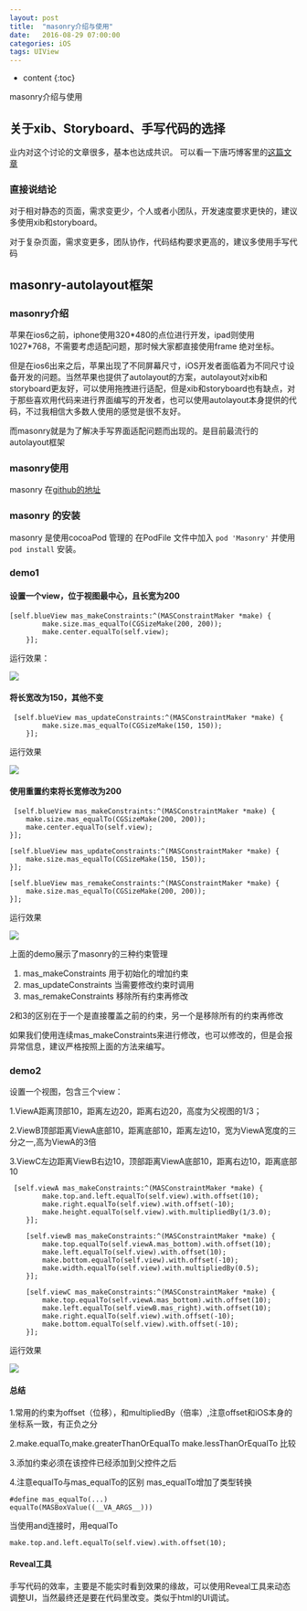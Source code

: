 ```yaml
---
layout: post
title:  "masonry介绍与使用"
date:   2016-08-29 07:00:00
categories: iOS
tags: UIView
---
```


* content
{:toc}

masonry介绍与使用



## 关于xib、Storyboard、手写代码的选择

业内对这个讨论的文章很多，基本也达成共识。
可以看一下唐巧博客里的[这篇文章](http://blog.devtang.com/2015/03/22/ios-dev-controversy-2/)

### 直接说结论
对于相对静态的页面，需求变更少，个人或者小团队，开发速度要求更快的，建议多使用xib和storyboard。

对于复杂页面，需求变更多，团队协作，代码结构要求更高的，建议多使用手写代码

## masonry-autolayout框架

### masonry介绍

苹果在ios6之前，iphone使用320\*480的点位进行开发，ipad则使用1027\*768，不需要考虑适配问题，那时候大家都直接使用frame 绝对坐标。

但是在ios6出来之后，苹果出现了不同屏幕尺寸，iOS开发者面临着为不同尺寸设备开发的问题。当然苹果也提供了autolayout的方案，autolayout对xib和storyboard更友好，可以使用拖拽进行适配，但是xib和storyboard也有缺点，对于那些喜欢用代码来进行界面编写的开发者，也可以使用autolayout本身提供的代码，不过我相信大多数人使用的感觉是很不友好。

而masonry就是为了解决手写界面适配问题而出现的。是目前最流行的autolayout框架

### masonry使用

  masonry 在[github的地址](https://github.com/SnapKit/Masonry)

### masonry 的安装

masonry 是使用cocoaPod 管理的 在PodFile 文件中加入 
```pod 'Masonry'```
并使用```pod install``` 安装。

### demo1 

#### 设置一个view，位于视图最中心，且长宽为200

	[self.blueView mas_makeConstraints:^(MASConstraintMaker *make) {
	        make.size.mas_equalTo(CGSizeMake(200, 200));
	        make.center.equalTo(self.view);
	    }];

运行效果：

![](https://d17oy1vhnax1f7.cloudfront.net/items/0G0a3p3d3C0H381z3Z3I/Simulator%20Screen%20Shot%202016%E5%B9%B49%E6%9C%883%E6%97%A5%20%E4%B8%8B%E5%8D%883.40.27.png?v=696a7267)

#### 将长宽改为150，其他不变
	 [self.blueView mas_updateConstraints:^(MASConstraintMaker *make) {
	        make.size.mas_equalTo(CGSizeMake(150, 150));
	    }];
	    
运行效果

![](https://d17oy1vhnax1f7.cloudfront.net/items/2n0C3v2S2Y1M0F453j3E/Simulator%20Screen%20Shot%202016%E5%B9%B49%E6%9C%883%E6%97%A5%20%E4%B8%8B%E5%8D%883.39.26.png?v=63ab33c3)

#### 使用重置约束将长宽修改为200
	 [self.blueView mas_makeConstraints:^(MASConstraintMaker *make) {
        make.size.mas_equalTo(CGSizeMake(200, 200));
        make.center.equalTo(self.view);
    }];
    
    [self.blueView mas_updateConstraints:^(MASConstraintMaker *make) {
        make.size.mas_equalTo(CGSizeMake(150, 150));
    }];

    [self.blueView mas_remakeConstraints:^(MASConstraintMaker *make) {
        make.size.mas_equalTo(CGSizeMake(200, 200));
    }];
    
运行效果

![](https://d17oy1vhnax1f7.cloudfront.net/items/0w09140k0v1I3r13382Z/Simulator%20Screen%20Shot%202016%E5%B9%B49%E6%9C%883%E6%97%A5%20%E4%B8%8B%E5%8D%883.38.03.png?v=86f9f716)

上面的demo展示了masonry的三种约束管理

1. mas_makeConstraints 用于初始化的增加约束
2. mas_updateConstraints 当需要修改约束时调用
3. mas_remakeConstraints 移除所有约束再修改

2和3的区别在于一个是直接覆盖之前的约束，另一个是移除所有的约束再修改

如果我们使用连续mas_makeConstraints来进行修改，也可以修改的，但是会报异常信息，建议严格按照上面的方法来编写。

### demo2

设置一个视图，包含三个view：

1.ViewA距离顶部10，距离左边20，距离右边20，高度为父视图的1/3；

2.ViewB顶部距离ViewA底部10，距离底部10，距离左边10，宽为ViewA宽度的三分之一,高为ViewA的3倍

3.ViewC左边距离ViewB右边10，顶部距离ViewA底部10，距离右边10，距离底部10

	 [self.viewA mas_makeConstraints:^(MASConstraintMaker *make) {
	        make.top.and.left.equalTo(self.view).with.offset(10);
	        make.right.equalTo(self.view).with.offset(-10);
	        make.height.equalTo(self.view).with.multipliedBy(1/3.0);
	    }];
	    
	    [self.viewB mas_makeConstraints:^(MASConstraintMaker *make) {
	        make.top.equalTo(self.viewA.mas_bottom).with.offset(10);
	        make.left.equalTo(self.view).with.offset(10);
	        make.bottom.equalTo(self.view).with.offset(-10);
	        make.width.equalTo(self.view).with.multipliedBy(0.5);
	    }];
	    
	    [self.viewC mas_makeConstraints:^(MASConstraintMaker *make) {
	        make.top.equalTo(self.viewA.mas_bottom).with.offset(10);
	        make.left.equalTo(self.viewB.mas_right).with.offset(10);
	        make.right.equalTo(self.view).with.offset(-10);
	        make.bottom.equalTo(self.view).with.offset(-10);
	    }];

运行效果

![](https://d17oy1vhnax1f7.cloudfront.net/items/1n0l3Z3C160i0F2R373j/Simulator%20Screen%20Shot%202016%E5%B9%B49%E6%9C%883%E6%97%A5%20%E4%B8%8B%E5%8D%886.03.35.png?v=803068ca)

#### 总结

1.常用的约束为offset（位移），和multipliedBy（倍率）,注意offset和iOS本身的坐标系一致，有正负之分

2.make.equalTo,make.greaterThanOrEqualTo make.lessThanOrEqualTo 比较

3.添加约束必须在该控件已经添加到父控件之后

4.注意equalTo与mas_equalTo的区别 mas_equalTo增加了类型转换

```#define mas_equalTo(...)                 equalTo(MASBoxValue((__VA_ARGS__)))```

当使用and连接时，用equalTo

```make.top.and.left.equalTo(self.view).with.offset(10);```

#### Reveal工具
手写代码的效率，主要是不能实时看到效果的缘故，可以使用Reveal工具来动态调整UI，当然最终还是要在代码里改变。类似于html的UI调试。


